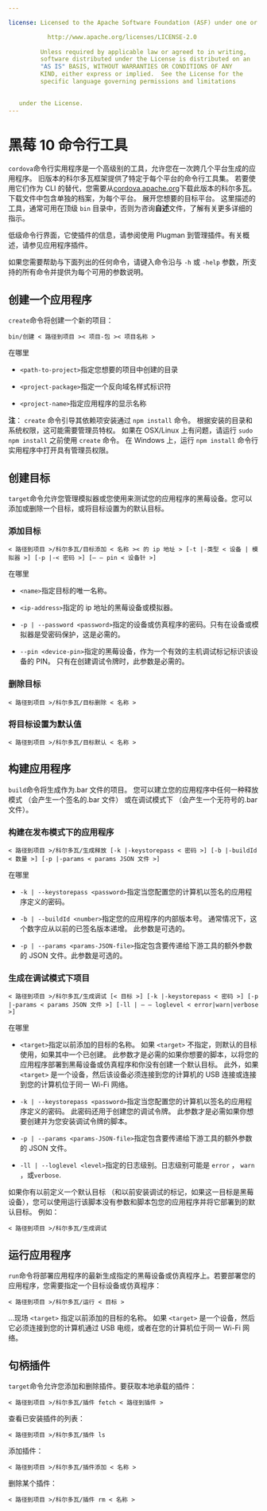 ```yaml
---

license: Licensed to the Apache Software Foundation (ASF) under one or more contributor license agreements. See the NOTICE file distributed with this work for additional information regarding copyright ownership. The ASF licenses this file to you under the Apache License, Version 2.0 (the "License"); you may not use this file except in compliance with the License. You may obtain a copy of the License at

           http://www.apache.org/licenses/LICENSE-2.0
    
         Unless required by applicable law or agreed to in writing,
         software distributed under the License is distributed on an
         "AS IS" BASIS, WITHOUT WARRANTIES OR CONDITIONS OF ANY
         KIND, either express or implied.  See the License for the
         specific language governing permissions and limitations
    

   under the License.
---
```


# 黑莓 10 命令行工具

`cordova`命令行实用程序是一个高级别的工具，允许您在一次跨几个平台生成的应用程序。 旧版本的科尔多瓦框架提供了特定于每个平台的命令行工具集。 若要使用它们作为 CLI 的替代，您需要从[cordova.apache.org][1]下载此版本的科尔多瓦。 下载文件中包含单独的档案，为每个平台。 展开您想要的目标平台。 这里描述的工具，通常可用在顶级 `bin` 目录中，否则为咨询**自述**文件，了解有关更多详细的指示。

 [1]: http://cordova.apache.org

低级命令行界面，它使插件的信息，请参阅使用 Plugman 到管理插件。有关概述，请参见应用程序插件。

如果您需要帮助与下面列出的任何命令，请键入命令沿与 `-h` 或 `-help` 参数，所支持的所有命令并提供为每个可用的参数说明。

## 创建一个应用程序

`create`命令将创建一个新的项目：

    bin/创建 < 路径到项目 >< 项目-包 >< 项目名称 >
    

在哪里

*   `<path-to-project>`指定您想要的项目中创建的目录

*   `<project-package>`指定一个反向域名样式标识符

*   `<project-name>`指定应用程序的显示名称

**注**： `create` 命令引导其依赖项安装通过 `npm install` 命令。 根据安装的目录和系统权限，这可能需要管理员特权。 如果在 OSX/Linux 上有问题，请运行 `sudo npm install` 之前使用 `create` 命令。 在 Windows 上，运行 `npm install` 命令行实用程序中打开具有管理员权限。

## 创建目标

`target`命令允许您管理模拟器或您使用来测试您的应用程序的黑莓设备。您可以添加或删除一个目标，或将目标设置为的默认目标。

### 添加目标

    < 路径到项目 >/科尔多瓦/目标添加 < 名称 >< 的 ip 地址 > [-t |-类型 < 设备 | 模拟器 >] [-p |-< 密码 >] [— — pin < 设备针 >]
    

在哪里

*   `<name>`指定目标的唯一名称。

*   `<ip-address>`指定的 ip 地址的黑莓设备或模拟器。

*   `-p | --password <password>`指定的设备或仿真程序的密码。只有在设备或模拟器是受密码保护，这是必需的。

*   `--pin <device-pin>`指定的黑莓设备，作为一个有效的主机调试标记标识该设备的 PIN。 只有在创建调试令牌时，此参数是必需的。

### 删除目标

    < 路径到项目 >/科尔多瓦/目标删除 < 名称 >
    

### 将目标设置为默认值

    < 路径到项目 >/科尔多瓦/目标默认 < 名称 >
    

## 构建应用程序

`build`命令将生成作为.bar 文件的项目。 您可以建立您的应用程序中任何一种释放模式 （会产生一个签名的.bar 文件） 或在调试模式下 （会产生一个无符号的.bar 文件）。

### 构建在发布模式下的应用程序

    < 路径到项目 >/科尔多瓦/生成释放 [-k |-keystorepass < 密码 >] [-b |-buildId < 数量 >] [-p |-params < params JSON 文件 >]
    

在哪里

*   `-k | --keystorepass <password>`指定当您配置您的计算机以签名的应用程序定义的密码。

*   `-b | --buildId <number>`指定您的应用程序的内部版本号。 通常情况下，这个数字应从以前的已签名版本递增。 此参数是可选的。

*   `-p | --params <params-JSON-file>`指定包含要传递给下游工具的额外参数的 JSON 文件。此参数是可选的。

### 生成在调试模式下项目

    < 路径到项目 >/科尔多瓦/生成调试 [< 目标 >] [-k |-keystorepass < 密码 >] [-p |-params < params JSON 文件 >] [-ll | — — loglevel < error|warn|verbose >]
    

在哪里

*   `<target>`指定以前添加的目标的名称。 如果 `<target>` 不指定，则默认的目标使用，如果其中一个已创建。 此参数才是必需的如果你想要的脚本，以将您的应用程序部署到黑莓设备或仿真程序和你没有创建一个默认目标。 此外，如果 `<target>` 是一个设备，然后该设备必须连接到您的计算机的 USB 连接或连接到您的计算机位于同一 Wi-Fi 网络。

*   `-k | --keystorepass <password>`指定当您配置您的计算机以签名的应用程序定义的密码。 此密码还用于创建您的调试令牌。 此参数才是必需如果你想要创建并为您安装调试令牌的脚本。

*   `-p | --params <params-JSON-file>`指定包含要传递给下游工具的额外参数的 JSON 文件。

*   `-ll | --loglevel <level>`指定的日志级别。日志级别可能是 `error` ， `warn` ，或`verbose`.

如果你有以前定义一个默认目标 （和以前安装调试的标记，如果这一目标是黑莓设备），您可以使用运行该脚本没有参数和脚本包您的应用程序并将它部署到的默认目标。 例如：

    < 路径到项目 >/科尔多瓦/生成调试
    

## 运行应用程序

`run`命令将部署应用程序的最新生成指定的黑莓设备或仿真程序上。若要部署您的应用程序，您需要指定一个目标设备或仿真程序：

    < 路径到项目 >/科尔多瓦/运行 < 目标 >
    

...现场 `<target>` 指定以前添加的目标的名称。 如果 `<target>` 是一个设备，然后它必须连接到您的计算机通过 USB 电缆，或者在您的计算机位于同一 Wi-Fi 网络。

## 句柄插件

`target`命令允许您添加和删除插件。要获取本地承载的插件：

    < 路径到项目 >/科尔多瓦/插件 fetch < 路径到插件 >
    

查看已安装插件的列表：

    < 路径到项目 >/科尔多瓦/插件 ls
    

添加插件：

    < 路径到项目 >/科尔多瓦/插件添加 < 名称 >
    

删除某个插件：

    < 路径到项目 >/科尔多瓦/插件 rm < 名称 >